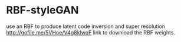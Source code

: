 # RBF-styleGAN
use an RBF to produce latent code inversion and super resolution
http://gofile.me/5VHoe/V4g8kIwoF link to download the RBF weights.
